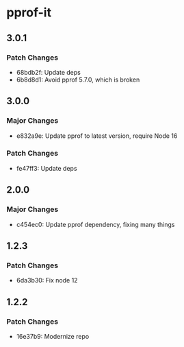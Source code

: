 # pprof-it

## 3.0.1

### Patch Changes

- 68bdb2f: Update deps
- 6b8d8d1: Avoid pprof 5.7.0, which is broken

## 3.0.0

### Major Changes

- e832a9e: Update pprof to latest version, require Node 16

### Patch Changes

- fe47ff3: Update deps

## 2.0.0

### Major Changes

- c454ec0: Update pprof dependency, fixing many things

## 1.2.3

### Patch Changes

- 6da3b30: Fix node 12

## 1.2.2

### Patch Changes

- 16e37b9: Modernize repo
